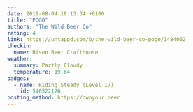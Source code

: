 ```yaml
---
date: 2019-08-04 18:13:34 +0100
title: "POGO"
authors: "The Wild Beer Co"
rating: 4
link: https://untappd.com/b/the-wild-beer-co-pogo/1484062
checkin:
  name: Bison Beer Crafthouse
weather:
  summary: Partly Cloudy
  temperature: 19.64
badges:
  - name: Riding Steady (Level 17)
    id: 546522126
posting_method: https://ownyour.beer
---
```

